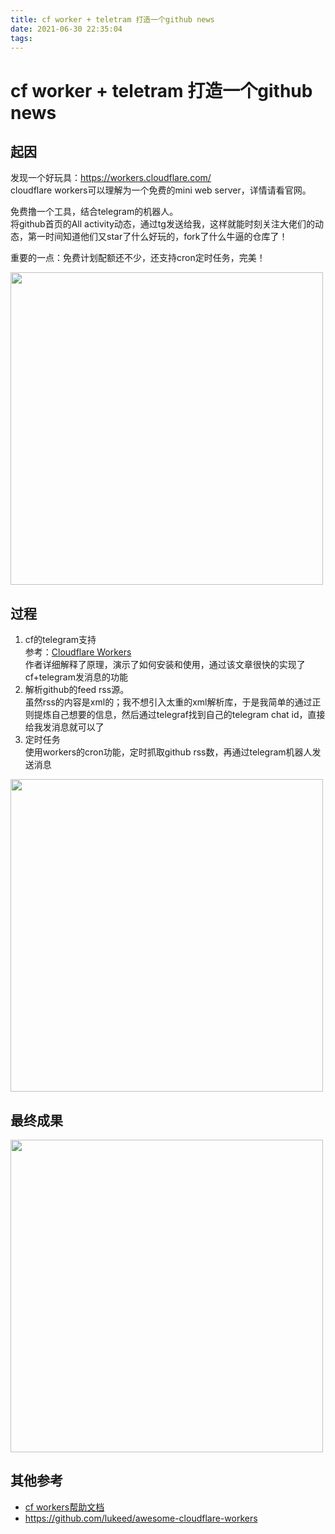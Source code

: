 ```yaml
---
title: cf worker + teletram 打造一个github news
date: 2021-06-30 22:35:04
tags:
---
```

cf worker + teletram 打造一个github news
===

## 起因
发现一个好玩具：https://workers.cloudflare.com/  
cloudflare workers可以理解为一个免费的mini web server，详情请看官网。  

免费撸一个工具，结合telegram的机器人。  
将github首页的All activity动态，通过tg发送给我，这样就能时刻关注大佬们的动态，第一时间知道他们又star了什么好玩的，fork了什么牛逼的仓库了！  

重要的一点：免费计划配额还不少，还支持cron定时任务，完美！  
<!-- ![](https://i.imgur.com/ODAAKoG.png =500x) -->
<img src="/media/2023/ODAAKoG.png" width=500 />


## 过程

1. cf的telegram支持  
参考：[Cloudflare Workers](https://moe.best/tutorial/cfworker-telegraf-tgbot.html)  
 作者详细解释了原理，演示了如何安装和使用，通过该文章很快的实现了cf+telegram发消息的功能
2. 解析github的feed rss源。  
虽然rss的内容是xml的；我不想引入太重的xml解析库，于是我简单的通过正则提炼自己想要的信息，然后通过telegraf找到自己的telegram chat id，直接给我发消息就可以了
3. 定时任务  
使用workers的cron功能，定时抓取github rss数，再通过telegram机器人发送消息
<!-- ![](https://i.imgur.com/GeJEP7J.png =500x) -->
<img src="/media/2023/GeJEP7J.png" width=500 />

## 最终成果
<!-- ![](https://i.imgur.com/WssXWSt.png =500x) -->
<img src="/media/2023/WssXWSt.png" width=500 />

## 其他参考
* [cf workers帮助文档](https://developers.cloudflare.com/workers/)  
* https://github.com/lukeed/awesome-cloudflare-workers
